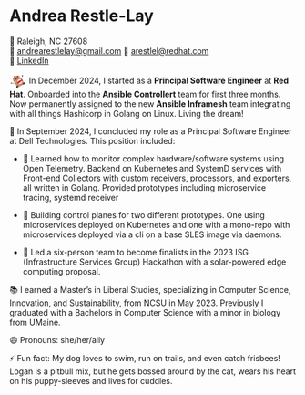# Andrea Restle-Lay

📍 Raleigh, NC 27608  
📧 [andrearestlelay@gmail.com](mailto:andrearestlelay@gmail.com)  📧 [arestlel@redhat.com](mailto:aarestlel@redhat.com)  
🔗 [LinkedIn](https://www.linkedin.com/in/andrea-restle-lay/)

 <img src="angrypotato.png" alt="logo" width="30" style="vertical-align: middle;"/>  In December 2024, I started as a **Principal Software Engineer** at **Red Hat**. Onboarded into the **Ansible Controllert** team for first three months. Now permanently assigned to the new **Ansible Inframesh** team integrating with all things Hashicorp in Golang on Linux. Living the dream!

💼 In September 2024, I concluded my role as a Principal Software Engineer at Dell Technologies. This position included:

- 🌱 Learned how to monitor complex hardware/software systems using Open Telemetry. Backend on Kubernetes and SystemD services with Front-end Collectors with custom receivers, processors, and exporters, all written in Golang. Provided prototypes including microservice tracing, systemd receiver

- 🌱 Building control planes for two different prototypes. One using microservices deployed on Kubernetes and one with a mono-repo with microservices deployed via a cli on a base SLES image via daemons. 

- 🌱 Led a six-person team to become finalists in the 2023 ISG (Infrastructure Services Group) Hackathon with a solar-powered edge computing proposal.

📚 I earned a Master’s in Liberal Studies, specializing in Computer Science, Innovation, and Sustainability, from NCSU in May 2023. Previously I graduated with a Bachelors in Computer Science with a minor in biology from UMaine.


😄 Pronouns: she/her/ally

⚡ Fun fact: My dog loves to swim, run on trails, and even catch frisbees! Logan is a pitbull mix, but he gets bossed around by the cat, wears his heart on his puppy-sleeves and lives for cuddles.

<!--
**arrestle/arrestle** is a ✨ _special_ ✨ repository because its `README.md` (this file) appears on your GitHub profile.

Here are some ideas to get you started:

- 🔭 I’m currently working on ...
- 🌱 I’m currently learning ...
- 👯 I’m looking to collaborate on ...
- 🤔 I’m looking for help with ...
- 💬 Ask me about ...
- 📫 How to reach me: ...
- 😄 Pronouns: ...
- ⚡ Fun fact: ...
-->
